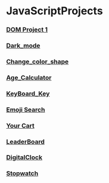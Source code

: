 # JavaScriptProjects

<h3><a href="https://saggyintoit.github.io/JavaScriptProjects/DOM_Project_1/index.html">DOM Project 1</a></h3>
<h3><a href="https://saggyintoit.github.io/JavaScriptProjects/Dark_mode/index.html">Dark_mode</a></h3>
<h3><a href="https://saggyintoit.github.io/JavaScriptProjects/ChangeShape/index.html">Change_color_shape</a></h3>
<h3><a href="https://saggyintoit.github.io/JavaScriptProjects/Age_calculator/index.html">Age_Calculator</a></h3>
<h3><a href="https://saggyintoit.github.io/JavaScriptProjects/Key_board/index.html">KeyBoard_Key</a></h3>
<h3><a href="https://saggyintoit.github.io/JavaScriptProjects/Emoji_project/index.html">Emoji Search</a></h3>
<h3><a href="https://saggyintoit.github.io/JavaScriptProjects/Cart/index.html">Your Cart</a></h3>
<h3><a href="https://saggyintoit.github.io/JavaScriptProjects/LeaderBoard/index.html">LeaderBoard</a></h3>
<h3><a href="https://saggyintoit.github.io/JavaScriptProjects/DigitalClock/index.html">DigitalClock</a></h3>
<h3><a href="https://saggyintoit.github.io/JavaScriptProjects/Stopwatch/index.html">Stopwatch</a></h3>


